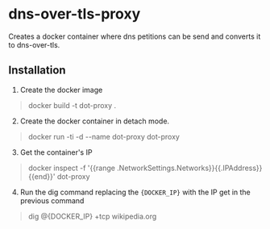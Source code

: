 # dns-over-tls-proxy
Creates a docker container where dns petitions can be send and converts it to dns-over-tls.

## Installation

1. Create the docker image
> docker build -t dot-proxy .

2. Create the docker container in detach mode.
> docker run -ti -d --name dot-proxy dot-proxy

3. Get the container's IP
> docker inspect -f '{{range .NetworkSettings.Networks}}{{.IPAddress}}{{end}}' dot-proxy

4. Run the dig command replacing the `{DOCKER_IP}` with the IP get in the previous command
> dig @{DOCKER_IP} +tcp wikipedia.org

